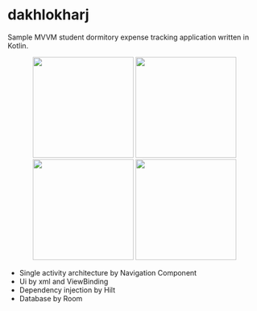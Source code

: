 # dakhlokharj

Sample MVVM student dormitory expense tracking application written in Kotlin.

<p align="center">
  <img src="https://github.com/mahdi64333/dakhlokharj/assets/21971272/867ecf30-b8e2-4095-8212-305092ae813f" width="200">
  <img src="https://github.com/mahdi64333/dakhlokharj/assets/21971272/c084dbc8-33c6-4eb5-9aa0-5d6d12126539" width="200">
  <img src="https://github.com/mahdi64333/dakhlokharj/assets/21971272/9ab2f096-3127-49f8-bf74-cb2c973aa8df" width="200">
  <img src="https://github.com/mahdi64333/dakhlokharj/assets/21971272/6fa094e8-c895-4ff2-ba6d-61850c56fc65" width="200">
</p>

- Single activity architecture by Navigation Component
- Ui by xml and ViewBinding
- Dependency injection by Hilt
- Database by Room
